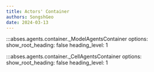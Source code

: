```yaml
---
title: Actors' Container
authors: SongshGeo
date: 2024-03-13
---
```


:::abses.agents.container._ModelAgentsContainer
    options:
      show_root_heading: false
      heading_level: 1

:::abses.agents.container._CellAgentsContainer
    options:
      show_root_heading: false
      heading_level: 1
